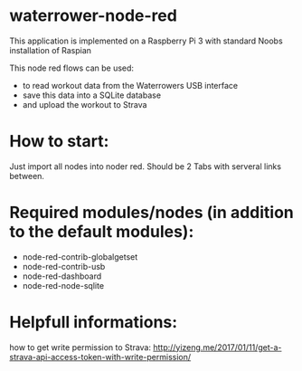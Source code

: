 # waterrower-node-red

This application is implemented on a Raspberry Pi 3 with standard Noobs installation of Raspian

This node red flows can be used: 
- to read workout data from the Waterrowers USB interface
- save this data into a SQLite database
- and upload the workout to Strava 

# How to start:
Just import all nodes into noder red. Should be 2 Tabs with serveral links between.

# Required modules/nodes (in addition to the default modules):
- node-red-contrib-globalgetset
- node-red-contrib-usb
- node-red-dashboard
- node-red-node-sqlite

# Helpfull informations:

how to get write permission to Strava:
http://yizeng.me/2017/01/11/get-a-strava-api-access-token-with-write-permission/
